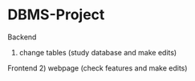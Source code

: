 # DBMS-Project

Backend
1) change tables (study database and make edits)

Frontend
2) webpage (check features and make edits)
